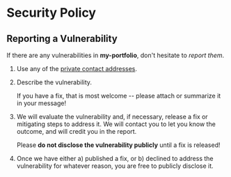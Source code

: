 # Security Policy

## Reporting a Vulnerability

If there are any vulnerabilities in **my-portfolio**, don't hesitate to _report them_.

1. Use any of the [private contact addresses](https://github.com/ThunderBolt-OS/my-portfolio#support).
2. Describe the vulnerability.

   If you have a fix, that is most welcome -- please attach or summarize it in your message!

3. We will evaluate the vulnerability and, if necessary, release a fix or mitigating steps to address it. We will contact you to let you know the outcome, and will credit you in the report.

   Please **do not disclose the vulnerability publicly** until a fix is released!

4. Once we have either a) published a fix, or b) declined to address the vulnerability for whatever reason, you are free to publicly disclose it.
